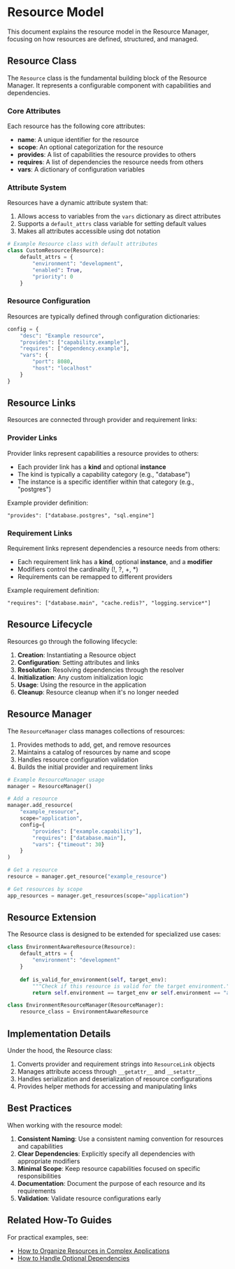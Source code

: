 # Resource Model

This document explains the resource model in the Resource Manager, focusing on how resources are defined, structured, and managed.

## Resource Class

The `Resource` class is the fundamental building block of the Resource Manager. It represents a configurable component with capabilities and dependencies.

### Core Attributes

Each resource has the following core attributes:

- **name**: A unique identifier for the resource
- **scope**: An optional categorization for the resource
- **provides**: A list of capabilities the resource provides to others
- **requires**: A list of dependencies the resource needs from others
- **vars**: A dictionary of configuration variables

### Attribute System

Resources have a dynamic attribute system that:

1. Allows access to variables from the `vars` dictionary as direct attributes
2. Supports a `default_attrs` class variable for setting default values
3. Makes all attributes accessible using dot notation

```python
# Example Resource class with default attributes
class CustomResource(Resource):
    default_attrs = {
        "environment": "development",
        "enabled": True,
        "priority": 0
    }
```

### Resource Configuration

Resources are typically defined through configuration dictionaries:

```python
config = {
    "desc": "Example resource",
    "provides": ["capability.example"],
    "requires": ["dependency.example"],
    "vars": {
        "port": 8080,
        "host": "localhost"
    }
}
```

## Resource Links

Resources are connected through provider and requirement links:

### Provider Links

Provider links represent capabilities a resource provides to others:

- Each provider link has a **kind** and optional **instance**
- The kind is typically a capability category (e.g., "database")
- The instance is a specific identifier within that category (e.g., "postgres")

Example provider definition:
```
"provides": ["database.postgres", "sql.engine"]
```

### Requirement Links

Requirement links represent dependencies a resource needs from others:

- Each requirement link has a **kind**, optional **instance**, and a **modifier**
- Modifiers control the cardinality (!, ?, +, *)
- Requirements can be remapped to different providers

Example requirement definition:
```
"requires": ["database.main", "cache.redis?", "logging.service*"]
```

## Resource Lifecycle

Resources go through the following lifecycle:

1. **Creation**: Instantiating a Resource object
2. **Configuration**: Setting attributes and links
3. **Resolution**: Resolving dependencies through the resolver
4. **Initialization**: Any custom initialization logic
5. **Usage**: Using the resource in the application
6. **Cleanup**: Resource cleanup when it's no longer needed

## Resource Manager

The `ResourceManager` class manages collections of resources:

1. Provides methods to add, get, and remove resources
2. Maintains a catalog of resources by name and scope
3. Handles resource configuration validation
4. Builds the initial provider and requirement links

```python
# Example ResourceManager usage
manager = ResourceManager()

# Add a resource
manager.add_resource(
    "example_resource",
    scope="application", 
    config={
        "provides": ["example.capability"],
        "requires": ["database.main"],
        "vars": {"timeout": 30}
    }
)

# Get a resource
resource = manager.get_resource("example_resource")

# Get resources by scope
app_resources = manager.get_resources(scope="application")
```

## Resource Extension

The Resource class is designed to be extended for specialized use cases:

```python
class EnvironmentAwareResource(Resource):
    default_attrs = {
        "environment": "development"
    }
    
    def is_valid_for_environment(self, target_env):
        """Check if this resource is valid for the target environment."""
        return self.environment == target_env or self.environment == "all"

class EnvironmentResourceManager(ResourceManager):
    resource_class = EnvironmentAwareResource
```

## Implementation Details

Under the hood, the Resource class:

1. Converts provider and requirement strings into `ResourceLink` objects
2. Manages attribute access through `__getattr__` and `__setattr__`
3. Handles serialization and deserialization of resource configurations
4. Provides helper methods for accessing and manipulating links

## Best Practices

When working with the resource model:

1. **Consistent Naming**: Use a consistent naming convention for resources and capabilities
2. **Clear Dependencies**: Explicitly specify all dependencies with appropriate modifiers
3. **Minimal Scope**: Keep resource capabilities focused on specific responsibilities
4. **Documentation**: Document the purpose of each resource and its requirements
5. **Validation**: Validate resource configurations early

## Related How-To Guides

For practical examples, see:
- [How to Organize Resources in Complex Applications](../resource_manager_howtos/05_organizing_resources.md)
- [How to Handle Optional Dependencies](../resource_manager_howtos/04_optional_dependencies.md) 